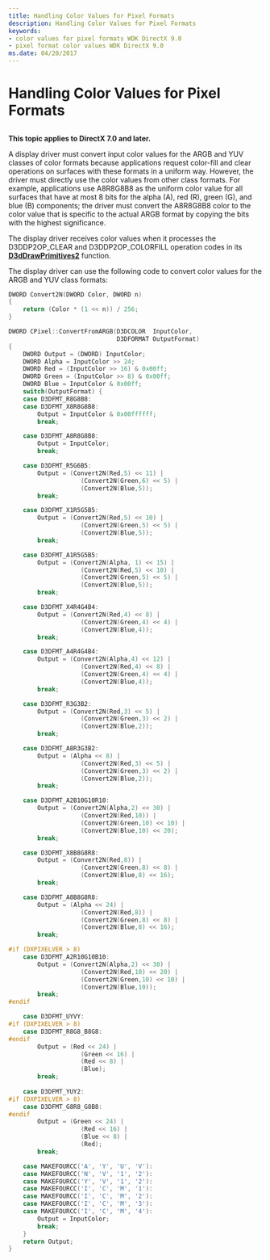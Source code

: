 ```yaml
---
title: Handling Color Values for Pixel Formats
description: Handling Color Values for Pixel Formats
keywords:
- color values for pixel formats WDK DirectX 9.0
- pixel format color values WDK DirectX 9.0
ms.date: 04/20/2017
---
```


# Handling Color Values for Pixel Formats


## <span id="ddk_handling_color_values_for_pixel_formats_gg"></span><span id="DDK_HANDLING_COLOR_VALUES_FOR_PIXEL_FORMATS_GG"></span>


**This topic applies to DirectX 7.0 and later.**

A display driver must convert input color values for the ARGB and YUV classes of color formats because applications request color-fill and clear operations on surfaces with these formats in a uniform way. However, the driver must directly use the color values from other class formats. For example, applications use A8R8G8B8 as the uniform color value for all surfaces that have at most 8 bits for the alpha (A), red (R), green (G), and blue (B) components; the driver must convert the A8R8G8B8 color to the color value that is specific to the actual ARGB format by copying the bits with the highest significance.

The display driver receives color values when it processes the D3DDP2OP\_CLEAR and D3DDP2OP\_COLORFILL operation codes in its [**D3dDrawPrimitives2**](/windows-hardware/drivers/ddi/d3dhal/nc-d3dhal-lpd3dhal_drawprimitives2cb) function.

The display driver can use the following code to convert color values for the ARGB and YUV class formats:

```cpp
DWORD Convert2N(DWORD Color, DWORD n)
{
    return (Color * (1 << n)) / 256;
}

DWORD CPixel::ConvertFromARGB(D3DCOLOR  InputColor,
                              D3DFORMAT OutputFormat)
{
    DWORD Output = (DWORD) InputColor;
    DWORD Alpha = InputColor >> 24;
    DWORD Red = (InputColor >> 16) & 0x00ff;
    DWORD Green = (InputColor >> 8) & 0x00ff;
    DWORD Blue = InputColor & 0x00ff;
    switch(OutputFormat) {
    case D3DFMT_R8G8B8:
    case D3DFMT_X8R8G8B8:
        Output = InputColor & 0x00ffffff;
        break;

    case D3DFMT_A8R8G8B8:
        Output = InputColor;
        break;

    case D3DFMT_R5G6B5:
        Output = (Convert2N(Red,5) << 11) | 
                    (Convert2N(Green,6) << 5) | 
                    (Convert2N(Blue,5));
        break;

    case D3DFMT_X1R5G5B5:
        Output = (Convert2N(Red,5) << 10) | 
                    (Convert2N(Green,5) << 5) | 
                    (Convert2N(Blue,5));
        break;

    case D3DFMT_A1R5G5B5:
        Output = (Convert2N(Alpha, 1) << 15) | 
                    (Convert2N(Red,5) << 10) | 
                    (Convert2N(Green,5) << 5) | 
                    (Convert2N(Blue,5));
        break;

    case D3DFMT_X4R4G4B4:
        Output = (Convert2N(Red,4) << 8) | 
                    (Convert2N(Green,4) << 4) | 
                    (Convert2N(Blue,4));
        break;

    case D3DFMT_A4R4G4B4:
        Output = (Convert2N(Alpha,4) << 12) |
                    (Convert2N(Red,4) << 8) | 
                    (Convert2N(Green,4) << 4) | 
                    (Convert2N(Blue,4));
        break;

    case D3DFMT_R3G3B2:
        Output = (Convert2N(Red,3) << 5) | 
                    (Convert2N(Green,3) << 2) | 
                    (Convert2N(Blue,2));
        break;

    case D3DFMT_A8R3G3B2:
        Output = (Alpha << 8) |
                    (Convert2N(Red,3) << 5) | 
                    (Convert2N(Green,3) << 2) | 
                    (Convert2N(Blue,2));
        break;

    case D3DFMT_A2B10G10R10:
        Output = (Convert2N(Alpha,2) << 30) |
                    (Convert2N(Red,10)) | 
                    (Convert2N(Green,10) << 10) | 
                    (Convert2N(Blue,10) << 20);
        break;

    case D3DFMT_X8B8G8R8:
        Output = (Convert2N(Red,8)) | 
                    (Convert2N(Green,8) << 8) | 
                    (Convert2N(Blue,8) << 16);
        break;

    case D3DFMT_A8B8G8R8:
        Output = (Alpha << 24) |
                    (Convert2N(Red,8)) | 
                    (Convert2N(Green,8) << 8) | 
                    (Convert2N(Blue,8) << 16);
        break;

#if (DXPIXELVER > 8)
    case D3DFMT_A2R10G10B10:
        Output = (Convert2N(Alpha,2) << 30) |
                    (Convert2N(Red,10) << 20) | 
                    (Convert2N(Green,10) << 10) | 
                    (Convert2N(Blue,10));
        break;
#endif

    case D3DFMT_UYVY:
#if (DXPIXELVER > 8)
    case D3DFMT_R8G8_B8G8:
#endif
        Output = (Red << 24) |
                    (Green << 16) |
                    (Red << 8) |
                    (Blue);
        break;
 
    case D3DFMT_YUY2:
#if (DXPIXELVER > 8)
    case D3DFMT_G8R8_G8B8:
#endif
        Output = (Green << 24) |
                    (Red << 16) |
                    (Blue << 8) |
                    (Red);
        break;

    case MAKEFOURCC('A', 'Y', 'U', 'V'):
    case MAKEFOURCC('N', 'V', '1', '2'):
    case MAKEFOURCC('Y', 'V', '1', '2'):
    case MAKEFOURCC('I', 'C', 'M', '1'):
    case MAKEFOURCC('I', 'C', 'M', '2'):
    case MAKEFOURCC('I', 'C', 'M', '3'):
    case MAKEFOURCC('I', 'C', 'M', '4'):
        Output = InputColor;
        break;
    }
    return Output;
}
```

 

